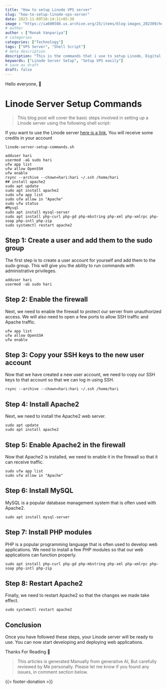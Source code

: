 ```yaml
---
title: "How to setup Linode VPS server"
slug: "how-to-setup-linode-vps-server"
date: 2023-11-09T10:14:11+05:30
image : "https://ia600508.us.archive.org/25/items/blog-images_202309/how-to-setup-linode-vps.png"
# author
author : ["Ronak Vanpariya"]
# categories
categories: ["Technology"]
tags: ["VPS Server", "Shell Script"]
# meta description
description: "This is the commands that i use to setup Linode, Digital Ocean server, AWS VPS server"
keywords: ["Linode Server Setup", "Setup VPS easily"]
# save as draft
draft: false  
---
```


Hello everyone, :wave:
# Linode Server Setup Commands
> This blog post will cover the basic steps involved in setting up a Linode server using the following shell script:

If you want to use the Linode server [here is a link](https://www.linode.com/lp/refer/?r=002e869d999313a764652d3f6a833ea7b1cdbb09), You will receive some credits in your account

```shell
linode-server-setup-commands.sh

adduser hari
usermod -aG sudo hari
ufw app list
ufw allow OpenSSH
ufw enable
rsync --archive --chown=hari:hari ~/.ssh /home/hari
## install apache2
sudo apt update
sudo apt install apache2
sudo ufw app list
sudo ufw allow in "Apache"
sudo ufw status
#Mysql
sudo apt install mysql-server
sudo apt install php-curl php-gd php-mbstring php-xml php-xmlrpc php-soap php-intl php-zip
sudo systemctl restart apache2
```

## Step 1: Create a user and add them to the sudo group

The first step is to create a user account for yourself and add them to the sudo group. This will give you the ability to run commands with administrative privileges.

```shell
adduser hari
usermod -aG sudo hari
```

## Step 2: Enable the firewall

Next, we need to enable the firewall to protect our server from unauthorized access. We will also need to open a few ports to allow SSH traffic and Apache traffic.

```
ufw app list
ufw allow OpenSSH
ufw enable
```

## Step 3: Copy your SSH keys to the new user account

Now that we have created a new user account, we need to copy our SSH keys to that account so that we can log in using SSH.

```
rsync --archive --chown=hari:hari ~/.ssh /home/hari
```

## Step 4: Install Apache2

Next, we need to install the Apache2 web server.

```
sudo apt update
sudo apt install apache2
```

## Step 5: Enable Apache2 in the firewall

Now that Apache2 is installed, we need to enable it in the firewall so that it can receive traffic.

```
sudo ufw app list
sudo ufw allow in "Apache"
```

## Step 6: Install MySQL

MySQL is a popular database management system that is often used with Apache2.

```
sudo apt install mysql-server
```

## Step 7: Install PHP modules

PHP is a popular programming language that is often used to develop web applications. We need to install a few PHP modules so that our web applications can function properly.

```
sudo apt install php-curl php-gd php-mbstring php-xml php-xmlrpc php-soap php-intl php-zip
```

## Step 8: Restart Apache2

Finally, we need to restart Apache2 so that the changes we made take effect.

```
sudo systemctl restart apache2
```

## Conclusion

Once you have followed these steps, your Linode server will be ready to use. You can now start developing and deploying web applications.

Thanks For Reading 🙏

> This articles is generated Manually from generative AI, But carefully reviewed by Me personally. Please let me know if you found any issues, in comment section below.

{{< footer-donation >}}